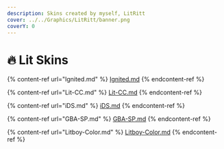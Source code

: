 ```yaml
---
description: Skins created by myself, LitRitt
cover: ../../Graphics/LitRitt/banner.png
coverY: 0
---
```


# 🔥 Lit Skins

{% content-ref url="Ignited.md" %}
[Ignited.md](Ignited.md)
{% endcontent-ref %}

{% content-ref url="Lit-CC.md" %}
[Lit-CC.md](Lit-CC.md)
{% endcontent-ref %}

{% content-ref url="iDS.md" %}
[iDS.md](iDS.md)
{% endcontent-ref %}

{% content-ref url="GBA-SP.md" %}
[GBA-SP.md](GBA-SP.md)
{% endcontent-ref %}

{% content-ref url="Litboy-Color.md" %}
[Litboy-Color.md](Litboy-Color.md)
{% endcontent-ref %}
